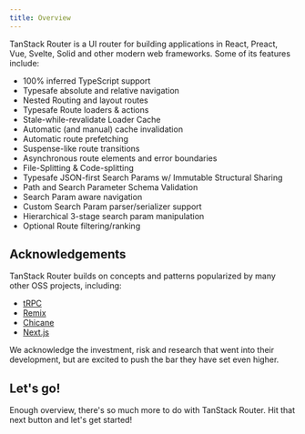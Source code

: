 ```yaml
---
title: Overview
---
```


TanStack Router is a UI router for building applications in React, Preact, Vue, Svelte, Solid and other modern web frameworks. Some of its features include:

- 100% inferred TypeScript support
- Typesafe absolute and relative navigation
- Nested Routing and layout routes
- Typesafe Route loaders & actions
- Stale-while-revalidate Loader Cache
- Automatic (and manual) cache invalidation
- Automatic route prefetching
- Suspense-like route transitions
- Asynchronous route elements and error boundaries
- File-Splitting & Code-splitting
- Typesafe JSON-first Search Params w/ Immutable Structural Sharing
- Path and Search Parameter Schema Validation
- Search Param aware navigation
- Custom Search Param parser/serializer support
- Hierarchical 3-stage search param manipulation
- Optional Route filtering/ranking

## Acknowledgements

TanStack Router builds on concepts and patterns popularized by many other OSS projects, including:

- [tRPC](https://trpc.io/)
- [Remix](https://remix.run)
- [Chicane](https://swan-io.github.io/chicane/)
- [Next.js](https://nextjs.org)

We acknowledge the investment, risk and research that went into their development, but are excited to push the bar they have set even higher.

## Let's go!

Enough overview, there's so much more to do with TanStack Router. Hit that next button and let's get started!
